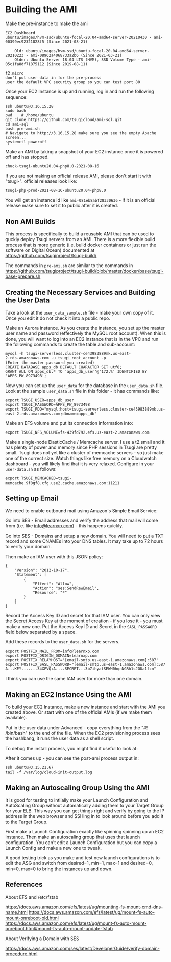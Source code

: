 
Building the AMI
================

Make the pre-instance to make the ami

    EC2 Dashboard
    ubuntu/images/hvm-ssd/ubuntu-focal-20.04-amd64-server-20210430 - ami-00399ec92321828f5 (Since 2021-08-21)

        Old: ubuntu/images/hvm-ssd/ubuntu-focal-20.04-amd64-server-20210223 - ami-08962a4068733a2b6 (Since 2021-03-21)
        Older: Ubuntu Server 18.04 LTS (HVM), SSD Volume Type - ami-05c1fa8df71875112 (Since 2019-08-11)

    t2.micro
    don't put user data in for the pre-process
    user the default VPC security group so you can test port 80

Once your EC2 Instance is up and running, log in and run the following sequence:

    ssh ubuntu@3.16.15.28
    sudo bash
    pwd    # /home/ubuntu
    git clone https://github.com/tsugicloud/ami-sql.git
    cd ami-sql
    bash pre-ami.sh
    # Navigate to http://3.16.15.28 make sure you see the empty Apache screen...
    systemctl poweroff

Make an AMI by taking a snapshot of your EC2 instance once it is powered off and
has stopped.  

    chuck-tsugi-ubuntu20.04-php8.0-2021-08-16

If you are not making an official release AMI, please don't start it with "tsugi-".
official releases look like:

    tsugi-php-prod-2021-08-16-ubuntu20.04-php8.0

You will get an instance id like `ami-081eb8abf28330636` - if it is an official release
make sure to set it to public after it is created.

Non AMI Builds
--------------

This process is specifically to build a reusable AMI that can be used to quckly deploy Tsugi servers
from an AMI. There is a more flexible build process that is more generic (i.e. build docker containers
or just run the software on Digital Ocean) documented at https://github.com/tsugiproject/tsugi-build/

The commands in `pre-ami.sh` are similar to the commands
in https://github.com/tsugiproject/tsugi-build/blob/master/docker/base/tsugi-base-prepare.sh

Creating the Necessary Services and Building the User Data
----------------------------------------------------------

Take a look at the `user_data_sample.sh` file - make your own copy of it.  Once you edit it
do not check it into a public repo.

Make an Aurora instance.  As you create the instance, you set up the master user
name and password (effectively the MySQL root account). When this is done, you
will want to log into an EC2 instance that is in the VPC and run the following
commands to create the table and sub-account:

    mysql -h tsugi-serverless.cluster-ce43983889mk.us-east-2.rds.amazonaws.com -u tsugi_root_account -p
    (Enter the master password you created)
    CREATE DATABASE apps_db DEFAULT CHARACTER SET utf8;
    GRANT ALL ON apps_db.* TO 'apps_db_user'@'172.%' IDENTIFIED BY 'APPS_PW_8973498';

Now you can set up the `user_data` for the database in the `user_data.sh` file.  Look at the
sample `user_data.sh` file in this folder - it has commands like:

    export TSUGI_USER=apps_db_user
    export TSUGI_PASSWORD=APPS_PW_8973498
    export TSUGI_PDO="mysql:host=tsugi-serverless.cluster-ce43983889mk.us-east-2.rds.amazonaws.com;dbname=apps_db"

Make an EFS volume and put its connection information into:

    export TSUGI_NFS_VOLUME=fs-439fd792.efs.us-east-2.amazonaws.com

Make a single-node ElasticCache / Memcache server. I use a t2.small and it has plenty of power
and memory since PHP sessions in Tsugi are pretty small.  Tsugi does not yet like a cluster
of memcache servers - so just make one of the correct size.  Watch things like free memory
on a Cloudwatch dashboard - you will likely find that it is very relaxed.  Configure in
your `user-data.sh` as follows:

    export TSUGI_MEMCACHED=tsugi-memcache.9f8gf8.cfg.use2.cache.amazonaws.com:11211

Setting up Email
----------------

We need to enable outbound mail using Amazon's Simple Email Service:

Go into SES - Email addresses and verify the address that mail will come
from (i.e. like info@learnxp.com) - this happens quickly.

Go into SES - Domains and setup a new domain.  You will need to put a TXT record
and some CNAMEs into your DNS tables.  It may take up to 72 hours to verify your domain.

Then make an IAM user with this JSON policy:

    {
        "Version": "2012-10-17",
        "Statement": [
            {
                "Effect": "Allow",
                "Action": "ses:SendRawEmail",
                "Resource": "*"
            }
        ]
    }

Record the Access Key ID and secret for that IAM user.  You can only view
the Secret Access Key at the moment of creation - if you lose it - you must make
a new one.  Put the Access Key ID and Secret in the `SASL_PASSWORD` field below
separated by a space.

Add these records to the `user_data.sh` for the servers.

    export POSTFIX_MAIL_FROM=info@learnxp.com
    export POSTFIX_ORIGIN_DOMAIN=learnxp.com
    export POSTFIX_RELAYHOST='[email-smtp.us-east-1.amazonaws.com]:587'
    export POSTFIX_SASL_PASSWORD="[email-smtp.us-east-1.amazonaws.com]:587 A...KEY.......34XFVQ:A....SECRET...3b7ihyatSEWH0hqnNGRh1sJOUa1fcn"

I think you can use the same IAM user for more than one domain.

Making an EC2 Instance Using the AMI
------------------------------------

To build your EC2 Instance, make a new instance and start with the AMI you created above.  Or start with
one of the official AMIs (if we make them available).

Put in the user data under Advanced - copy everything from the "#! /bin/bash" to the end of the file.
When the EC2 provisioning process sees the hashbang, it runs the user data as a shell script.

To debug the install process, you might find it useful to look at:

After it comes up - you can see the post-ami process output in:

    ssh ubuntu@3.15.21.67
    tail -f /var/log/cloud-init-output.log

Making an Autoscaling Group Using the AMI
-----------------------------------------

It is good for testing to intiially make your Launch Configuration and AutoScaling Group without
automatically adding them to your Target Group for your ELB.  This way you can get things
right and verify by going to the IP address in the web browser and SSHing in to look around
before you add it to the Target Group.

First make a Launch Configuration exactly like spinning spinning up an EC2 instance.  Then make
an autoscaling group that uses that launch configuration.  You can't edit a Launch Configuration
but you can copy a Launch Config and make a new one to tweak.

A good testing trick as you make and test new launch configurations is to edit the ASG and
switch from desired=1, min=1, max=1 and desired=0, min=0, max=0 to bring the instances up and
down.  

References
----------

About EFS and /etc/fstab

https://docs.aws.amazon.com/efs/latest/ug/mounting-fs-mount-cmd-dns-name.html
https://docs.aws.amazon.com/efs/latest/ug/mount-fs-auto-mount-onreboot-old.html
https://docs.aws.amazon.com/efs/latest/ug/mount-fs-auto-mount-onreboot.html#mount-fs-auto-mount-update-fstab

About Verifying a Domain with SES

https://docs.aws.amazon.com/ses/latest/DeveloperGuide/verify-domain-procedure.html


